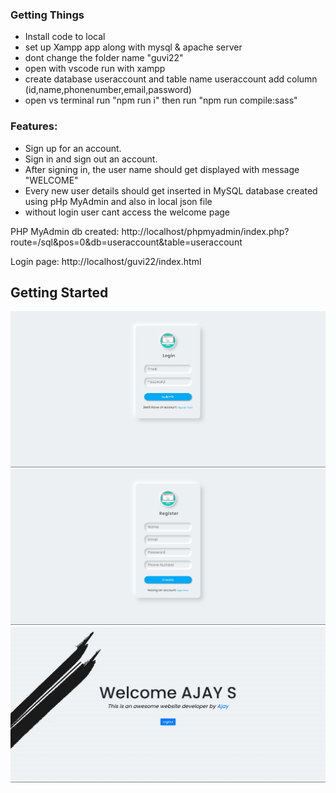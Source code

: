 ### Getting Things
* Install code to local
* set up Xampp app along with mysql & apache server
* dont change the folder name "guvi22" 
* open with vscode run with xampp
* create database useraccount and table name useraccount add column (id,name,phonenumber,email,password)
* open vs terminal run "npm run i" then run "npm run compile:sass"

### Features:
* Sign up for an account.
* Sign in and sign out  an account.
* After signing in, the user name should get displayed with message "WELCOME"
* Every new user details should get inserted in MySQL database created using pHp MyAdmin and also in local json file
* without login user cant access the welcome page

PHP MyAdmin db created:
http://localhost/phpmyadmin/index.php?route=/sql&pos=0&db=useraccount&table=useraccount

Login page:
http://localhost/guvi22/index.html

## Getting Started

![Screenshot (59)](https://github.com/ajayaj2001/guvi22/blob/main/screenshots/login.png?raw=true)
![Screenshot (55)](https://github.com/ajayaj2001/guvi22/blob/main/screenshots/signup.png?raw=true)
![3-User login](https://github.com/ajayaj2001/guvi22/blob/main/screenshots/welcome.png?raw=true)


